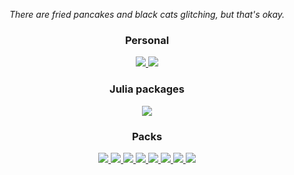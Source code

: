 <div align="center">

  <!-- A little word of notice before the showcase -->
  <p><i>There are fried pancakes and black cats glitching, but that's okay.</i></p>

  <h3>Personal</h3>

  <!-- paveloom-d/dev -->
  <a href="https://github.com/paveloom-d/dev">
    <img src="https://github-readme-stats.vercel.app/api/pin/?username=paveloom-d&repo=dev&show_owner=true" />
  </a>

  <!-- Paveloom/B1 -->
  <a href="https://github.com/Paveloom/B1">
    <img src="https://github-readme-stats.vercel.app/api/pin/?username=Paveloom&repo=B1&show_owner=true" />
  </a>

  <h3>Julia packages</h3>

  <!-- paveloom-j/Scats.jl -->
  <a href="https://github.com/paveloom-j/Scats.jl">
    <img src="https://github-readme-stats.vercel.app/api/pin/?username=paveloom-j&repo=Scats.jl&show_owner=true" />
  </a>

  <h3>Packs</h3>

  <!-- paveloom-p/P1 -->
  <a href="https://github.com/paveloom-p/P1">
    <img src="https://github-readme-stats.vercel.app/api/pin/?username=paveloom-p&repo=P1&show_owner=true" />
  </a>

  <!-- paveloom-p/P2 -->
  <a href="https://github.com/paveloom-p/P2">
    <img src="https://github-readme-stats.vercel.app/api/pin/?username=paveloom-p&repo=P2&show_owner=true" />
  </a>

  <!-- paveloom-p/P3 -->
  <a href="https://github.com/paveloom-p/P3">
    <img src="https://github-readme-stats.vercel.app/api/pin/?username=paveloom-p&repo=P3&show_owner=true" />
  </a>

  <!-- paveloom-p/P5 -->
  <a href="https://github.com/paveloom-p/P5">
    <img src="https://github-readme-stats.vercel.app/api/pin/?username=paveloom-p&repo=P5&show_owner=true" />
  </a>

  <!-- paveloom-p/P6 -->
  <a href="https://github.com/paveloom-p/P6">
    <img src="https://github-readme-stats.vercel.app/api/pin/?username=paveloom-p&repo=P6&show_owner=true" />
  </a>

  <!-- paveloom-p/P7 -->
  <a href="https://github.com/paveloom-p/P7">
    <img src="https://github-readme-stats.vercel.app/api/pin/?username=paveloom-p&repo=P7&show_owner=true" />
  </a>

  <!-- paveloom-p/P8 -->
  <a href="https://github.com/paveloom-p/P8">
    <img src="https://github-readme-stats.vercel.app/api/pin/?username=paveloom-p&repo=P8&show_owner=true" />
  </a>

  <!-- paveloom-p/P9 -->
  <a href="https://github.com/paveloom-p/P9">
    <img src="https://github-readme-stats.vercel.app/api/pin/?username=paveloom-p&repo=P9&show_owner=true" />
  </a>

</div>
